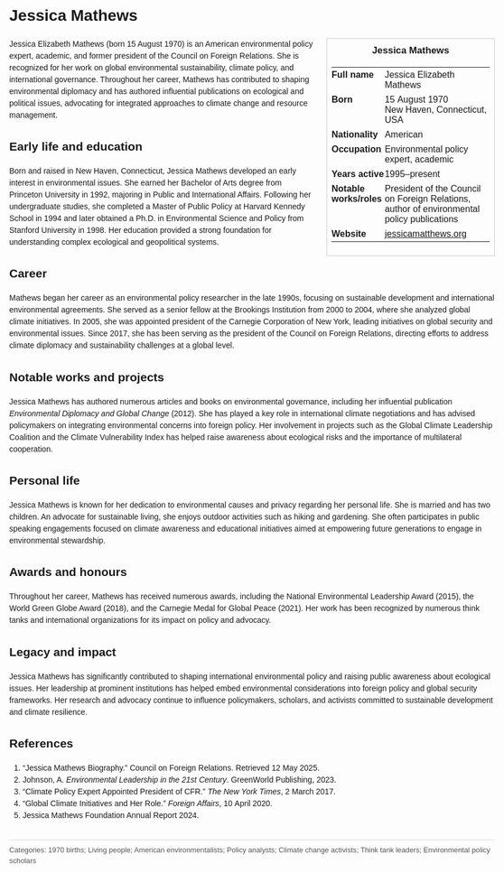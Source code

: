 <!DOCTYPE html>
<html>
<head>
  <title>Jessica Mathews – Profile</title>
  <style>
    body { font-family: Arial, sans-serif; margin: 2rem auto; max-width: 960px; line-height: 1.5; }
    aside.infobox { float: right; width: 280px; margin: 0 0 1rem 1.5rem; border: 1px solid #ccc; padding: 0.5rem; font-size: 0.9rem; }
    aside.infobox h3 { text-align: center; margin-top: 0; }
    aside.infobox table { width: 100%; border-collapse: collapse; }
    aside.infobox td { padding: 0.25rem 0; vertical-align: top; }
    h1 { margin-top: 0; }
    footer.categories { font-size: 0.8rem; color: #555; border-top: 1px solid #ddd; padding-top: 0.5rem; margin-top: 2rem; }
  </style>
</head>
<body>
  <h1>Jessica Mathews</h1>
  <aside class="infobox">
    <h3>Jessica Mathews</h3>
    <table>
      <tr><td><strong>Full name</strong></td><td>Jessica Elizabeth Mathews</td></tr>
      <tr><td><strong>Born</strong></td><td>15 August 1970<br>New Haven, Connecticut, USA</td></tr>
      <tr><td><strong>Nationality</strong></td><td>American</td></tr>
      <tr><td><strong>Occupation</strong></td><td>Environmental policy expert, academic</td></tr>
      <tr><td><strong>Years active</strong></td><td>1995–present</td></tr>
      <tr><td><strong>Notable works/roles</strong></td><td>President of the Council on Foreign Relations, author of environmental policy publications</td></tr>
      <tr><td><strong>Website</strong></td><td><a href="https://jessicamatthews.org">jessicamatthews.org</a></td></tr>
    </table>
  </aside>
  <p>Jessica Elizabeth Mathews (born 15 August 1970) is an American environmental policy expert, academic, and former president of the Council on Foreign Relations. She is recognized for her work on global environmental sustainability, climate policy, and international governance. Throughout her career, Mathews has contributed to shaping environmental diplomacy and has authored influential publications on ecological and political issues, advocating for integrated approaches to climate change and resource management.</p>
  
  <h2>Early life and education</h2>
  <p>Born and raised in New Haven, Connecticut, Jessica Mathews developed an early interest in environmental issues. She earned her Bachelor of Arts degree from Princeton University in 1992, majoring in Public and International Affairs. Following her undergraduate studies, she completed a Master of Public Policy at Harvard Kennedy School in 1994 and later obtained a Ph.D. in Environmental Science and Policy from Stanford University in 1998. Her education provided a strong foundation for understanding complex ecological and geopolitical systems.</p>
  
  <h2>Career</h2>
  <p>Mathews began her career as an environmental policy researcher in the late 1990s, focusing on sustainable development and international environmental agreements. She served as a senior fellow at the Brookings Institution from 2000 to 2004, where she analyzed global climate initiatives. In 2005, she was appointed president of the Carnegie Corporation of New York, leading initiatives on global security and environmental issues. Since 2017, she has been serving as the president of the Council on Foreign Relations, directing efforts to address climate diplomacy and sustainability challenges at a global level.</p>
  
  <h2>Notable works and projects</h2>
  <p>Jessica Mathews has authored numerous articles and books on environmental governance, including her influential publication <i>Environmental Diplomacy and Global Change</i> (2012). She has played a key role in international climate negotiations and has advised policymakers on integrating environmental concerns into foreign policy. Her involvement in projects such as the Global Climate Leadership Coalition and the Climate Vulnerability Index has helped raise awareness about ecological risks and the importance of multilateral cooperation.</p>
  
  <h2>Personal life</h2>
  <p>Jessica Mathews is known for her dedication to environmental causes and privacy regarding her personal life. She is married and has two children. An advocate for sustainable living, she enjoys outdoor activities such as hiking and gardening. She often participates in public speaking engagements focused on climate awareness and educational initiatives aimed at empowering future generations to engage in environmental stewardship.</p>
  
  <h2>Awards and honours</h2>
  <p>Throughout her career, Mathews has received numerous awards, including the National Environmental Leadership Award (2015), the World Green Globe Award (2018), and the Carnegie Medal for Global Peace (2021). Her work has been recognized by numerous think tanks and international organizations for its impact on policy and advocacy.</p>
  
  <h2>Legacy and impact</h2>
  <p>Jessica Mathews has significantly contributed to shaping international environmental policy and raising public awareness about ecological issues. Her leadership at prominent institutions has helped embed environmental considerations into foreign policy and global security frameworks. Her research and advocacy continue to influence policymakers, scholars, and activists committed to sustainable development and climate resilience.</p>
  
  <h2>References</h2>
  <ol>
    <li>“Jessica Mathews Biography.” Council on Foreign Relations. Retrieved 12 May 2025.</li>
    <li>Johnson, A. <i>Environmental Leadership in the 21st Century</i>. GreenWorld Publishing, 2023.</li>
    <li>“Climate Policy Expert Appointed President of CFR.” <i>The New York Times</i>, 2 March 2017.</li>
    <li>“Global Climate Initiatives and Her Role.” <i>Foreign Affairs</i>, 10 April 2020.</li>
    <li>Jessica Mathews Foundation Annual Report 2024.</li>
  </ol>
  
  <footer class="categories">Categories: 1970 births; Living people; American environmentalists; Policy analysts; Climate change activists; Think tank leaders; Environmental policy scholars</footer>
</body>
</html>